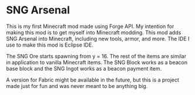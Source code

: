 SNG Arsenal
===========
This is my first Minecraft mod made using Forge API. My intention for making this mod is to get myself into Minecraft modding. This mod adds SNG Arsenal into Minecraft, including new tools, armor, and more. The IDE I use to make this mod is Eclipse IDE.

The SNG Ore starts spawning from y = 16. The rest of the items are similar in application to vanilla Minecraft items. The SNG Block works as a beacon base block and the SNG Ingot works as a beacon payment item.

A version for Fabric might be available in the future, but this is a project made just for fun and was never meant to be anything big.

